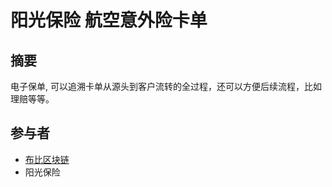 # 阳光保险 航空意外险卡单

## 摘要

电子保单, 可以追溯卡单从源头到客户流转的全过程，还可以方便后续流程，比如理赔等等。

## 参与者

- [布比区块链](../../组织/区块链/布比区块链.md)
- 阳光保险
